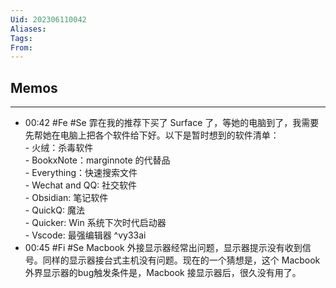 ```yaml
---
Uid: 202306110042
Aliases: 
Tags: 
From: 
---
```


## Memos
---

- 00:42 #Fe #Se 霏在我的推荐下买了 Surface 了，等她的电脑到了，我需要先帮她在电脑上把各个软件给下好。以下是暂时想到的软件清单：<br>- 火绒：杀毒软件<br>- BookxNote：marginnote  的代替品<br>- Everything：快速搜索文件<br>- Wechat and QQ: 社交软件<br>- Obsidian: 笔记软件<br>- QuickQ: 魔法<br>- Quicker: Win 系统下次时代启动器<br>- Vscode: 最强编辑器 ^vy33ai
- 00:45 #Fi #Se Macbook 外接显示器经常出问题，显示器提示没有收到信号。同样的显示器接台式主机没有问题。现在的一个猜想是，这个 Macbook 外界显示器的bug触发条件是，Macbook 接显示器后，很久没有用了。